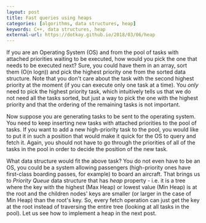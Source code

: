 ```yaml
---
layout: post
title: Fast queries using heaps
categories: [algorithms, data structures, heap]
keywords: C++, data structures, heap
external-url: https://dotkay.github.io/2018/03/06/heap
---
```


If you are an Operating System (OS) and from the pool of tasks with attached priorities waiting to be executed, how would you pick the one that needs to be executed next? Sure, you could have them in an array, sort them (O(n logn)) and pick the highest priority one from the sorted data structure. Note that you don't care about the task with the second highest priority at the moment (if you can execute only one task at a time). You *only* need to pick the highest priority task, which intuitively tells us that we do not need all the tasks sorted, but just a way to pick the one with the highest priority and that the ordering of the remaining tasks is not important.

Now suppose you are generating tasks to be sent to the operating system. You need to keep inserting new tasks with attached priorities to the pool of tasks. If you want to add a new high-priority task to the pool, you would like to put it in such a position that would make it quick for the OS to query and fetch it. Again, you should not have to go through the priorities of all of the tasks in the pool in order to decide the position of the new task. 

What data structure would fit the above task? You do not even have to be an OS, you could be a system allowing passengers (high-priority ones have first-class boarding passes, for example) to board an aircraft. That brings us to *Priority Queue* data structure that has *heap* property - i.e. it is a tree where the key with the highest (Max Heap) or lowest value (Min Heap) is at the root and the children nodes' keys are smaller (or larger in the case of Min Heap) than the root's key. So, every fetch operation can just get the key at the root instead of traversing the entire tree (looking at all tasks in the pool). Let us see how to implement a heap in the next post.